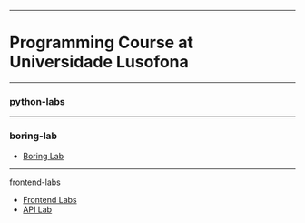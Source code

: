 
---

# Programming Course at Universidade Lusofona

---

### python-labs

---

### boring-lab

- [Boring Lab](https://pulgamecanica.github.io/Labs-Universidade-Lusofona/boring-lab)

---

frontend-labs

- [Frontend Labs](https://pulgamecanica.github.io/Labs-Universidade-Lusofona/frontend-labs)
- [API Lab](https://pulgamecanica.github.io/Labs-Universidade-Lusofona/frontend-labs/api_lab/coinExchange.html)
